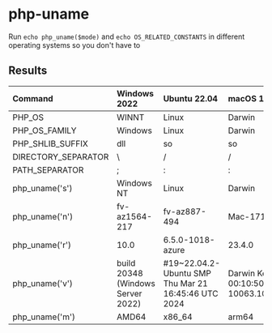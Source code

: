 # php-uname

Run `echo php_uname($mode)` and `echo OS_RELATED_CONSTANTS` in different operating systems so you don't have to

## Results

| Command | Windows 2022 | Ubuntu 22.04 | macOS 14 (ARM) | macOS 13 |
| :--- | :---- | :--- | :--- | :--- |
| PHP_OS | WINNT | Linux | Darwin | Darwin |
| PHP_OS_FAMILY | Windows | Linux | Darwin | Darwin |
| PHP_SHLIB_SUFFIX | dll | so | so | so |
| DIRECTORY_SEPARATOR | \ | / | / | / |
| PATH_SEPARATOR | ; | : | : | : |
| php_uname('s') | Windows NT | Linux | Darwin | Darwin |
| php_uname('n') | fv-az1564-217 | fv-az887-494 | Mac-1715588808985.local | Mac-1715587506927.local |
| php_uname('r') | 10.0 | 6.5.0-1018-azure  | 23.4.0 |  22.6.0 |
| php_uname('v') | build 20348 (Windows Server 2022) | #19~22.04.2-Ubuntu SMP Thu Mar 21 16:45:46 UTC 2024 | Darwin Kernel Version 23.4.0: Fri Mar 15 00:10:50 PDT 2024; root:xnu-10063.101.17~1/RELEASE_ARM64_VMAPPLE | Darwin Kernel Version 22.6.0: Mon Feb 19 19:48:53 PST 2024; root:xnu-8796.141.3.704.6~1/RELEASE_X86_64 |
| php_uname('m') | AMD64 | x86_64 | arm64 | x86_64 |

[runners]: https://docs.github.com/en/actions/using-github-hosted-runners/about-github-hosted-runners/about-github-hosted-runners#supported-runners-and-hardware-resources
